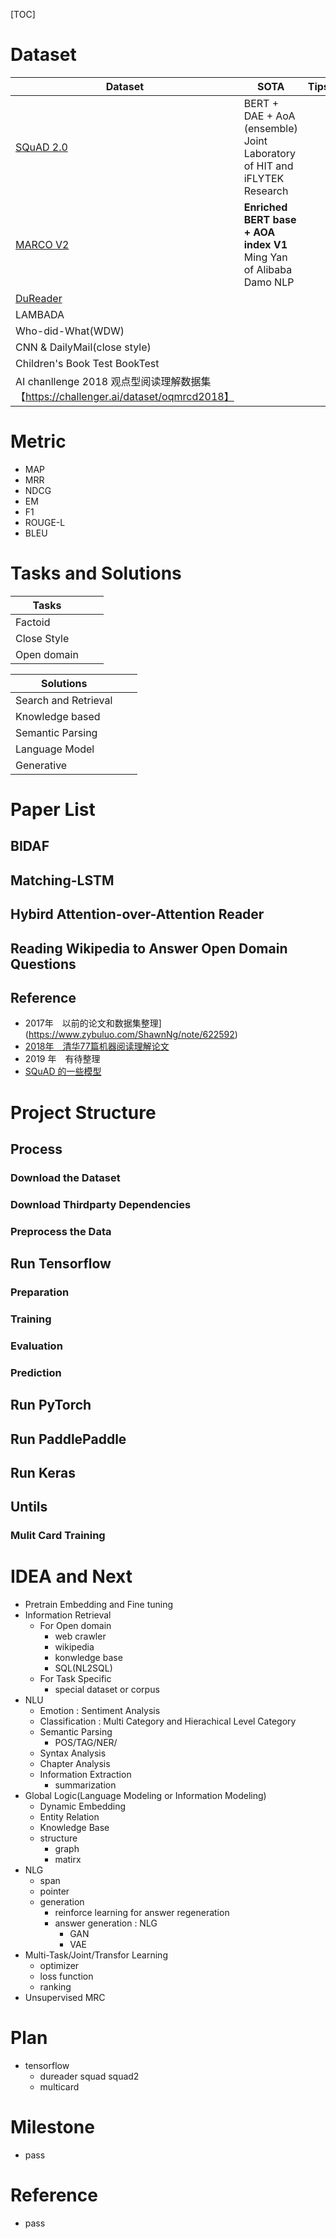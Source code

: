 [TOC]

# Dataset

| Dataset                                                      | SOTA                                                         | Tips |
| ------------------------------------------------------------ | ------------------------------------------------------------ | ---- |
| [SQuAD 2.0](https://rajpurkar.github.io/SQuAD-explorer/)     | BERT + DAE + AoA (ensemble) Joint Laboratory of HIT and iFLYTEK Research |      |
| [MARCO V2](http://www.msmarco.org/leaders.aspx)              | **Enriched BERT base + AOA index V1** Ming Yan of Alibaba Damo NLP |      |
| [DuReader](http://ai.baidu.com/broad/subordinate?dataset=dureader) |                                                              |      |
| LAMBADA                                                      |                                                              |      |
| Who-did-What(WDW)                                            |                                                              |      |
| CNN & DailyMail(close style)                                 |                                                              |      |
| Children's Book Test BookTest                                |                                                              |      |
| AI chanllenge 2018 观点型阅读理解数据集【https://challenger.ai/dataset/oqmrcd2018】                     |                                                              |      |



# Metric

- MAP
- MRR
- NDCG
- EM
- F1
- ROUGE-L
- BLEU

# Tasks and Solutions

| Tasks       |      |      |
| ----------- | ---- | ---- |
| Factoid     |      |      |
| Close Style |      |      |
| Open domain |      |      |


| Solutions            |      |      |
| -------------------- | ---- | ---- |
| Search and Retrieval |      |      |
| Knowledge based      |      |      |
| Semantic Parsing     |      |      |
| Language Model       |      |      |
| Generative           |      |      |


# Paper List

## BIDAF

## Matching-LSTM

## Hybird Attention-over-Attention Reader

## Reading Wikipedia to Answer Open Domain Questions

## Reference

- 2017年　以前的论文和数据集整理](https://www.zybuluo.com/ShawnNg/note/622592)
- [2018年　清华77篇机器阅读理解论文](http://www.zhuanzhi.ai/document/87418ceee95a21622d1d7a21f71a894a)
- 2019 年　有待整理
- [SQuAD 的一些模型](<http://www.zhuanzhi.ai/document/d6a0038bb0143a6805370adb58bf68be>)


#  Project Structure

## Process

### Download the Dataset

### Download Thirdparty Dependencies

### Preprocess the Data

## Run Tensorflow

### Preparation

### Training

### Evaluation

### Prediction

## Run PyTorch

## Run PaddlePaddle

## Run Keras

## Untils

### Mulit Card Training

# IDEA and Next

- Pretrain Embedding and Fine tuning
- Information Retrieval
  - For Open domain
    - web crawler 
    - wikipedia
    - konwledge base
    - SQL(NL2SQL)
  - For Task Specific
    - special dataset or corpus
- NLU
  - Emotion : Sentiment Analysis
  - Classification : Multi Category and Hierachical Level Category
  - Semantic Parsing
    - POS/TAG/NER/
  - Syntax Analysis
  - Chapter Analysis
  - Information Extraction
    - summarization 
- Global Logic(Language Modeling or Information Modeling)
  - Dynamic Embedding
  - Entity Relation
  - Knowledge Base
  - structure
    - graph 
    - matirx
- NLG
  - span
  - pointer
  - generation
    - reinforce learning for answer regeneration
    - answer generation : NLG
      - GAN
      - VAE 
- Multi-Task/Joint/Transfor Learning
  - optimizer
  - loss function
  - ranking
- Unsupervised MRC 

# Plan
+ tensorflow 
    + dureader squad squad2 
    + multicard

# Milestone
+ pass

# Reference
+ pass

